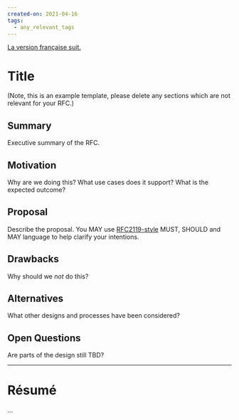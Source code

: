 ```yaml
---
created-on: 2021-04-16
tags:
  - any_relevant_tags
---
```


[La version française suit.](#résumé)

# Title

(Note, this is an example template, please delete any sections which are
not relevant for your RFC.)

## Summary
Executive summary of the RFC.

## Motivation
Why are we doing this? What use cases does it support? What is the expected outcome?

## Proposal
Describe the proposal. You MAY use
[RFC2119-style](https://www.ietf.org/rfc/rfc2119.txt) MUST, SHOULD and MAY language to help clarify your intentions.

## Drawbacks
Why should we _not_ do this?

## Alternatives
What other designs and processes have been considered?

## Open Questions
Are parts of the design still TBD?

---

# Résumé

...